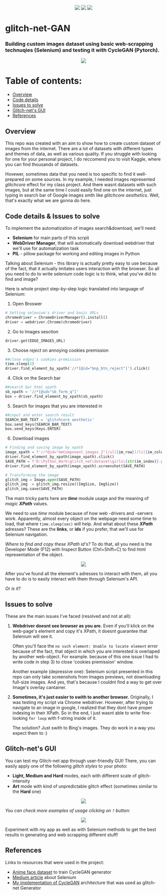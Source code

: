 <p align="center">
	<img src="https://img.shields.io/badge/python-3670A0?style=for-the-badge&logo=python&logoColor=ffdd54"/>
	<img src="https://img.shields.io/badge/-selenium-%43B02A?style=for-the-badge&logo=selenium&logoColor=white"/>
  <img src="https://img.shields.io/badge/PyTorch-%23EE4C2C.svg?style=for-the-badge&logo=PyTorch&logoColor=white"/>
</p>

# glitch-net-GAN

### Building custom images dataset using basic web-scrapping technuqies (**Selenium**) and testing it with CycleGAN (**Pytorch**).

<p align="center">
	<img src="./dataset/rm_downloaded_imgs.png" />
</p>

# Table of contents:
* [Overview](#overview)
* [Code details](#code-details)
* [Issues to solve](#issues)
* [Glitch-net's GUI](#GUI)
* [References](#refs)

## Overview <a name="overview"/></a>
This repo was created with an aim to show how to create custom dataset of images from the internet. 
There are a lot of datasets with different types and themes of data, as well as various quality. If you struggle with looking for one for your personal project, I do reccomend you to visit Kaggle, where you can find thousands of datasets. 

Hovewer, sometimes data that you need is too specific to find it well-prepared on some sources. In my example, I needed images represented _glitchcore_ effect for my class project. And there wasnt datasets with such images, but at the same time I could easily find one on the internet, just typing in search bar of Google images smth like _glitchcore aesthetics_. Well, that's exactly what we are gonna do here.

## Code details & Issues to solve <a name='code-details'/></a>
To implement the automatization of images search&download, we'll need:
 - **Selenium** for main parts of this scrpit
 - **WebDriver Manager**, that will automatically download webdriver that we'll use for automatization task
 - **PIL** - pillow package for working and editing images in Python

Talking about Selenium - this library is actually pretty easy to use because of the fact, that it actually imitates users interaction with the browser. So all you need to do to write selenium code logic is to think, what you've did to find and image? 

Here is whole project step-by-step logic translated into language of Selenium:
1) Open Broswer
```python
# Setting selenium's driver and basic URLs
chromedriver = ChromeDriverManager().install()
driver = webdriver.Chrome(chromedriver)
```
2) Go to Images sesction
```python
driver.get(EDGE_IMAGES_URL)
```
3) Choose _reject_ on annoying cookies premission
```python
##close edges's cookies premission
time.sleep(2)
driver.find_element_by_xpath('//*[@id="bnp_btn_reject"]').click()
```
4) Click on the Search bar
```python
##search bar html xpath
sb_xpath = '//*[@id="sb_form_q"]'
box = driver.find_element_by_xpath(sb_xpath)
```
5) Search for images that you are interested in
```python
##input and enter search result
SEARCH_BAR_TEXT = 'glitchcore aesthetic'
box.send_keys(SEARCH_BAR_TEXT)
box.send_keys(Keys.ENTER)
```
6) Download images
```python
# Finding and saving image by xpath
image_xpath = f'//*@id="mmComponent_images_2"]/ul[{im_row}]/li[{im_column}]/div/div[1]/a/div/img'
driver.find_element_by_xpath(image_xpath).click()
SAVE_PATH = f'D:\Python_Work\glitch_net\dataset\girls\{str(im_index)}.png'
driver.find_element_by_xpath(image_xpath).screenshot(SAVE_PATH)

# Transforming the image
glitch_img = Image.open(SAVE_PATH)
glitch_img  = glitch_img.resize((ImgSize, ImgSize))
glitch_img.save(SAVE_PATH)
```

The main tricky parts here are _**time**_ module usage and the meaning of _magic_ _**XPath**_ values. 

We need to use _time_ module because of how web -drivers and -servers work. Apparently, almost every object on the webpage need some time to load, that where ```time.sleep(sec)``` will help.
And what about these **_XPath_** adresses? These are the **links**, or **ids** if you prefer, that we'll use for Selenium navigation.

_Where to find and copy these XPath id's?_ To do that, all you need is the Developer Mode (F12) with Inspect Button (Ctrl+Shift+C) to find html representation of the object.

<p align="center">
	<img src="./dataset/rm_inspect.png" />
</p>

After you've found all the element's adresses to interact with them, all you have to do is to easily interact with them through Selenium's API. 

_Or is it_?


## Issues to solve <a name='issues'/></a>

These are the main issues I've faced (resolved and not at all):
1.	**Webdriver doesnt see browser as you are.** Even if you'll klick on the web-page's element and copy it's XPath, it doesnt guarantee that Selenium will see it.

  	Often you'll face the ```no such element: Unable to locate element``` error because of the fact, that object in which you are interested is overlaped by another web-object. For example. because of this one issue I had to write code in step 3) to close 'cookies premission' window.

  	Another example (depressive one): Selenium script presented in this repo can only take screenshots from Images previews, not downloading full-size images. And yes, that's because I couldnt find a way to get over Image's overlay cantainer.
    
3.	**Sometimes, it's just easier to swith to another browser.**  Originally, I was testing my script via Chrome webdriver. Hovewer, after trying to navigate to an image in google, I realized that they dont have proper indexing in their XPath.
    So in the end, I just wasnt able to write fine-looking ```for loop``` with f-string inside of it.

  	The solution? Just swith to Bing's images. They do work in a way you expect them to :) 


## Glitch-net's GUI <a name='GUI'/></a>

You can test my Glitch-net app through user-friendly GUI! There, you can easily apply one of the following _glitch styles_ to your photo:
 - **Light, Medium and Hard** modes, each with different scale of glitch-intensity
 - **Art** mode with kind of unpredictable glitch effect (sometimes similar to the **Hard** one)
<p align="center">
	<img src="./dataset/rm_GUI.png" />
</p>

_You can check more examples of usage clicking on ```?``` button:_

<p align="center">
	<img src="./dataset/rm_help.png" />
</p>

Experiment with my app as well as with Selenium methods to get the best results in generating and web scrapping different stuff! 


## References <a name='refs'/></a>

Links to resources that were used in the project:
 - [Anime face dataset](https://www.kaggle.com/datasets/splcher/animefacedataset/data) to train CycleGAN generator
 - [Medium article](https://medium.com/@dian.octaviani/method-1-4-automation-of-google-image-scraping-using-selenium-3972ea3aa248) about Selenium
 - [My implementation of CycleGAN](https://github.com/BasilKarol/ani-CycleGAN) architecture that was used as glitch-net Generator
